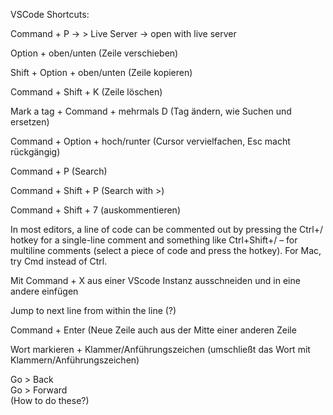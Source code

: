 VSCode Shortcuts:

Command + P -> > Live Server -> open with live server

Option + oben/unten (Zeile verschieben)

Shift + Option + oben/unten (Zeile kopieren)

Command + Shift + K (Zeile löschen)

Mark a tag + Command + mehrmals D (Tag ändern, wie Suchen und ersetzen)

Command + Option + hoch/runter (Cursor vervielfachen, Esc macht rückgängig)

Command + P (Search)

Command + Shift + P (Search with >)

Command + Shift + 7 (auskommentieren)

In most editors, a line of code can be commented out by pressing the Ctrl+/ hotkey for a single-line comment and something like Ctrl+Shift+/ – for multiline comments (select a piece of code and press the hotkey). For Mac, try Cmd instead of Ctrl.

Mit Command + X aus einer VScode Instanz ausschneiden und in eine andere einfügen

Jump to next line from within the line (?)

Command + Enter (Neue Zeile auch aus der Mitte einer anderen Zeile

Wort markieren + Klammer/Anführungszeichen (umschließt das Wort mit Klammern/Anführungszeichen)

Go > Back  
Go > Forward  
(How to do these?)
